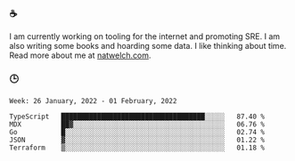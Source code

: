 ### ☕

I am currently working on tooling for the internet and promoting SRE. I am also writing some books and hoarding some data. I like thinking about time. Read more about me at [natwelch.com](https://natwelch.com).

### 🕒

<!--START_SECTION:waka-->
```text
Week: 26 January, 2022 - 01 February, 2022

TypeScript   ████████████████████████████████████░░░░░   87.40 % 
MDX          ██▓░░░░░░░░░░░░░░░░░░░░░░░░░░░░░░░░░░░░░░   06.76 % 
Go           █░░░░░░░░░░░░░░░░░░░░░░░░░░░░░░░░░░░░░░░░   02.74 % 
JSON         ▓░░░░░░░░░░░░░░░░░░░░░░░░░░░░░░░░░░░░░░░░   01.22 % 
Terraform    ▒░░░░░░░░░░░░░░░░░░░░░░░░░░░░░░░░░░░░░░░░   01.18 % 
```
<!--END_SECTION:waka-->
